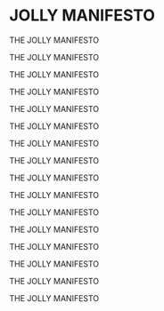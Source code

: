 # JOLLY MANIFESTO
THE JOLLY MANIFESTO

THE JOLLY MANIFESTO

THE JOLLY MANIFESTO

THE JOLLY MANIFESTO

THE JOLLY MANIFESTO

THE JOLLY MANIFESTO

THE JOLLY MANIFESTO

THE JOLLY MANIFESTO

THE JOLLY MANIFESTO

THE JOLLY MANIFESTO

THE JOLLY MANIFESTO

THE JOLLY MANIFESTO

THE JOLLY MANIFESTO

THE JOLLY MANIFESTO

THE JOLLY MANIFESTO

THE JOLLY MANIFESTO

